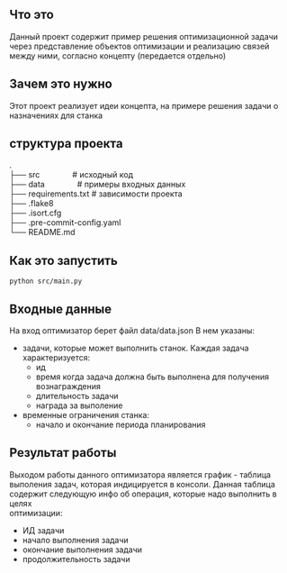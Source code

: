 ## Что это 
Данный проект содержит пример решения оптимизационной задачи через представление объектов оптимизации 
и реализацию связей между ними, согласно концепту (передается отдельно)

## Зачем это нужно
Этот проект реализует идеи концепта, на примере решения задачи о назначениях для станка

## структура проекта
. \
├── src  &emsp; &emsp; &emsp;    # исходный код\
├── data      &emsp; &emsp; &emsp;    # примеры входных данных\
├── requirements.txt # зависимости проекта \
├── .flake8 \
├── .isort.cfg \
├── .pre-commit-config.yaml \
└── README.md

## Как это запустить
```commandline
python src/main.py
```

## Входные данные
На вход оптимизатор берет файл data/data.json
В нем указаны:
- задачи, которые может выполнить станок. Каждая задача характеризуется:
  - ид
  - время когда задача должна быть выполнена для получения вознаграждения
  - длительность задачи
  - награда за выполение 
- временные ограничения станка:
  - начало и окончание периода планирования


## Результат работы
Выходом работы данного оптимизатора является график - таблица выполения задач, 
которая индицируется в консоли. Данная таблица содержит следующую инфо об операция, которые надо выполнить в целях  
оптимизации:
- ИД задачи
- начало выполнения задачи
- окончание выполнения задачи
- продолжительность задачи